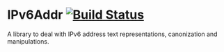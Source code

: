 # IPv6Addr [![Build Status](https://travis-ci.org/MichelBoucey/IPv6Addr.svg?branch=master)](https://travis-ci.org/MichelBoucey/IPv6Addr)

A library to deal with IPv6 address text representations, canonization and manipulations.
